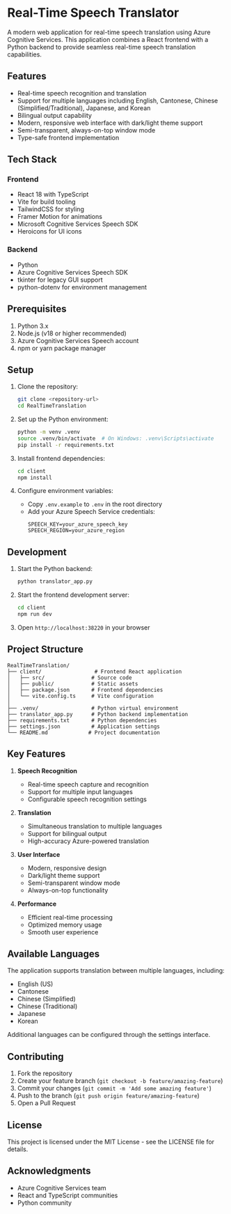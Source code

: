 # Real-Time Speech Translator

A modern web application for real-time speech translation using Azure Cognitive Services. This application combines a React frontend with a Python backend to provide seamless real-time speech translation capabilities.

## Features

- Real-time speech recognition and translation
- Support for multiple languages including English, Cantonese, Chinese (Simplified/Traditional), Japanese, and Korean
- Bilingual output capability
- Modern, responsive web interface with dark/light theme support
- Semi-transparent, always-on-top window mode
- Type-safe frontend implementation

## Tech Stack

### Frontend
- React 18 with TypeScript
- Vite for build tooling
- TailwindCSS for styling
- Framer Motion for animations
- Microsoft Cognitive Services Speech SDK
- Heroicons for UI icons

### Backend
- Python
- Azure Cognitive Services Speech SDK
- tkinter for legacy GUI support
- python-dotenv for environment management

## Prerequisites

1. Python 3.x
2. Node.js (v18 or higher recommended)
3. Azure Cognitive Services Speech account
4. npm or yarn package manager

## Setup

1. Clone the repository:
   ```bash
   git clone <repository-url>
   cd RealTimeTranslation
   ```

2. Set up the Python environment:
   ```bash
   python -m venv .venv
   source .venv/bin/activate  # On Windows: .venv\Scripts\activate
   pip install -r requirements.txt
   ```

3. Install frontend dependencies:
   ```bash
   cd client
   npm install
   ```

4. Configure environment variables:
   - Copy `.env.example` to `.env` in the root directory
   - Add your Azure Speech Service credentials:
     ```
     SPEECH_KEY=your_azure_speech_key
     SPEECH_REGION=your_azure_region
     ```

## Development

1. Start the Python backend:
   ```bash
   python translator_app.py
   ```

2. Start the frontend development server:
   ```bash
   cd client
   npm run dev
   ```

3. Open `http://localhost:38220` in your browser

## Project Structure

```
RealTimeTranslation/
├── client/                 # Frontend React application
│   ├── src/               # Source code
│   ├── public/            # Static assets
│   ├── package.json       # Frontend dependencies
│   └── vite.config.ts     # Vite configuration
│
├── .venv/                 # Python virtual environment
├── translator_app.py      # Python backend implementation
├── requirements.txt       # Python dependencies
├── settings.json          # Application settings
└── README.md             # Project documentation
```

## Key Features

1. **Speech Recognition**
   - Real-time speech capture and recognition
   - Support for multiple input languages
   - Configurable speech recognition settings

2. **Translation**
   - Simultaneous translation to multiple languages
   - Support for bilingual output
   - High-accuracy Azure-powered translation

3. **User Interface**
   - Modern, responsive design
   - Dark/light theme support
   - Semi-transparent window mode
   - Always-on-top functionality

4. **Performance**
   - Efficient real-time processing
   - Optimized memory usage
   - Smooth user experience

## Available Languages

The application supports translation between multiple languages, including:
- English (US)
- Cantonese
- Chinese (Simplified)
- Chinese (Traditional)
- Japanese
- Korean

Additional languages can be configured through the settings interface.

## Contributing

1. Fork the repository
2. Create your feature branch (`git checkout -b feature/amazing-feature`)
3. Commit your changes (`git commit -m 'Add some amazing feature'`)
4. Push to the branch (`git push origin feature/amazing-feature`)
5. Open a Pull Request

## License

This project is licensed under the MIT License - see the LICENSE file for details.

## Acknowledgments

- Azure Cognitive Services team
- React and TypeScript communities
- Python community
